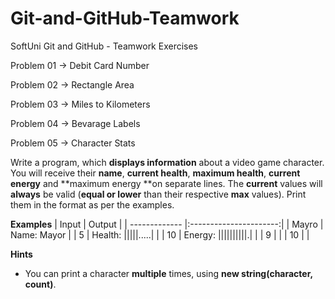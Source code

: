 # Git-and-GitHub-Teamwork
SoftUni Git and GitHub - Teamwork Exercises

Problem 01 -> Debit Card Number

Problem 02 -> Rectangle Area

Problem 03 -> Miles to Kilometers

Problem 04 -> Bevarage Labels

Problem 05 -> Character Stats

Write a program, which **displays information** about a video game character. You will receive their **name**, **current health**, **maximum health**, **current energy** and **maximum energy **on separate lines. The **current** values will **always** be valid (**equal or lower** than their respective **max** values). Print them in the format as per the examples.

**Examples**
| Input         | Output                 |
| ------------- |:----------------------:|
| Mayro         | Name: Mayor            |
| 5             | Health: |||||.....|    |
| 10            | Energy: ||||||||||.|   |
| 9             |                        |
| 10            |                        |

**Hints**

- You can print a character **multiple** times, using **new string(character, count)**.